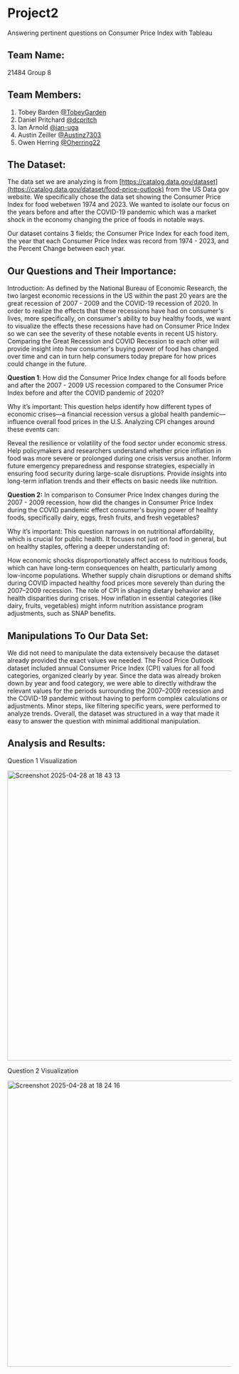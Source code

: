 # Project2
Answering pertinent questions on Consumer Price Index with Tableau

## Team Name: 
21484 Group 8

## Team Members:

1) Tobey Barden [@TobeyGarden](https://github.com/TobeyGarden/Project1/edit/main/README.md)
2) Daniel Pritchard [@dcpritch](https://github.com/TobeyGarden/Project1/edit/main/README.md)
3) Ian Arnold [@ian-uga](https://github.com/TobeyGarden/Project1/edit/main/README.md)
4) Austin Zeiller [@Austinz7303](https://github.com/TobeyGarden/Project1/edit/main/README.md)
5) Owen Herring [@Oherring22](https://github.com/TobeyGarden/Project1/edit/main/README.md)

## The Dataset: 

The data set we are analyzing is from [https://catalog.data.gov/dataset](https://catalog.data.gov/dataset/food-price-outlook) from the US Data gov website. We specifically chose the data set showing the Consumer Price Index for food webetwen 1974 and 2023. We wanted to isolate our focus on the years before and after the COVID-19 pandemic which was a market shock in the economy changing the price of foods in notable ways. 

Our dataset contains 3 fields; the Consumer Price Index for each food item, the year that each Consumer Price Index was record from 1974 - 2023, and the Percent Change between each year. 

## Our Questions and Their Importance:
Introduction: As defined by the National Bureau of Economic Research, the two largest economic recessions in the US within the past 20 years are the great recession of 2007 - 2009 and the COVID-19 recession of 2020. In order to realize the effects that these recessions have had on consumer's lives, more specifically, on consumer's ability to buy healthy foods, we want to visualize the effects these recessions have had on Consumer Price Index so we can see the severity of these notable events in recent US history. Comparing the Great Recession and COVID Recession to each other will provide insight into how consumer's buying power of food has changed over time and can in turn help consumers today prepare for how prices could change in the future.

**Question 1**: How did the Consumer Price Index change for all foods before and after the 2007 - 2009 US recession compared to the Consumer Price Index before and after the COVID pandemic of 2020?

Why it’s important:
This question helps identify how different types of economic crises—a financial recession versus a global health pandemic—influence overall food prices in the U.S. Analyzing CPI changes around these events can:

Reveal the resilience or volatility of the food sector under economic stress.
Help policymakers and researchers understand whether price inflation in food was more severe or prolonged during one crisis versus another.
Inform future emergency preparedness and response strategies, especially in ensuring food security during large-scale disruptions.
Provide insights into long-term inflation trends and their effects on basic needs like nutrition.

**Question 2:** In comparison to Consumer Price Index changes during the 2007 - 2009 recession, how did the changes in Consumer Price Index during the COVID pandemic effect consumer's buying power of healhty foods, specifically dairy, eggs, fresh fruits, and fresh vegetables?

Why it’s important:
This question narrows in on nutritional affordability, which is crucial for public health. It focuses not just on food in general, but on healthy staples, offering a deeper understanding of:

How economic shocks disproportionately affect access to nutritious foods, which can have long-term consequences on health, particularly among low-income populations.
Whether supply chain disruptions or demand shifts during COVID impacted healthy food prices more severely than during the 2007–2009 recession.
The role of CPI in shaping dietary behavior and health disparities during crises.
How inflation in essential categories (like dairy, fruits, vegetables) might inform nutrition assistance program adjustments, such as SNAP benefits.

## Manipulations To Our Data Set:
We did not need to manipulate the data extensively because the dataset already provided the exact values we needed. The Food Price Outlook dataset included annual Consumer Price Index (CPI) values for all food categories, organized clearly by year. Since the data was already broken down by year and food category, we were able to directly withdraw the relevant values for the periods surrounding the 2007–2009 recession and the COVID-19 pandemic without having to perform complex calculations or adjustments. Minor steps, like filtering specific years, were performed to analyze trends. Overall, the dataset was structured in a way that made it easy to answer the question with minimal additional manipulation.

## Analysis and Results:
Question 1 Visualization

<img width="651" alt="Screenshot 2025-04-28 at 18 43 13" src="https://github.com/user-attachments/assets/9250d220-8b8d-4835-ba09-5a69344dc1c1" />


Question 2 Visualization 

<img width="642" alt="Screenshot 2025-04-28 at 18 24 16" src="https://github.com/user-attachments/assets/ed520bea-5cdd-4f0c-99ca-e75b388ee5b3" />

